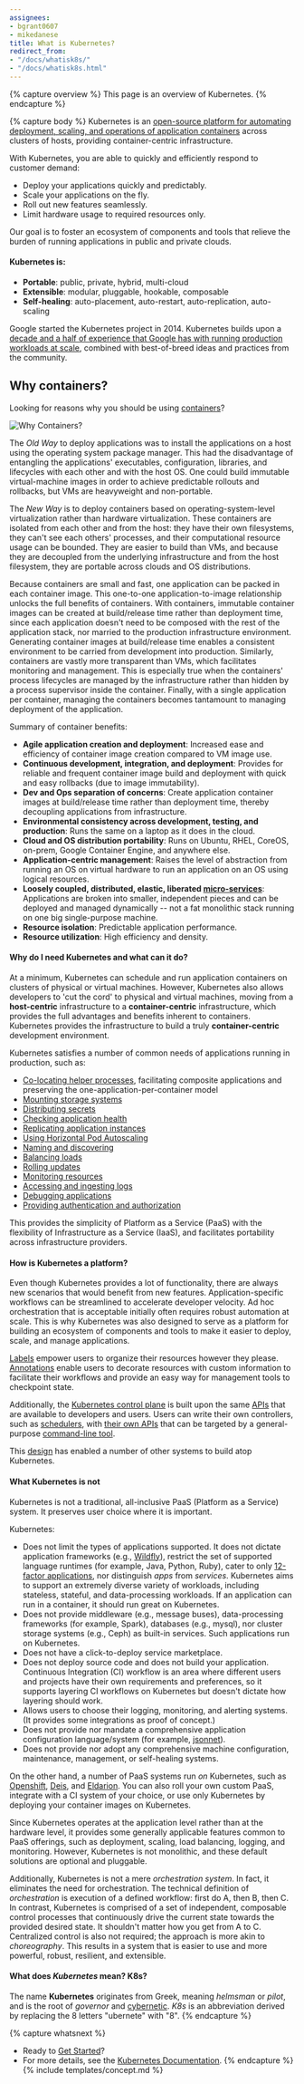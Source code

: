 ```yaml
---
assignees:
- bgrant0607
- mikedanese
title: What is Kubernetes?
redirect_from:
- "/docs/whatisk8s/"
- "/docs/whatisk8s.html"
---
```

{% capture overview %}
This page is an overview of Kubernetes.
{% endcapture %}

{% capture body %}
Kubernetes is an [open-source platform for automating deployment, scaling, and operations of application containers](http://www.slideshare.net/BrianGrant11/wso2con-us-2015-kubernetes-a-platform-for-automating-deployment-scaling-and-operations) across clusters of hosts, providing container-centric infrastructure.

With Kubernetes, you are able to quickly and efficiently respond to customer demand:

 - Deploy your applications quickly and predictably.
 - Scale your applications on the fly.
 - Roll out new features seamlessly.
 - Limit hardware usage to required resources only. 

Our goal is to foster an ecosystem of components and tools that relieve the burden of running applications in public and private clouds.

#### Kubernetes is:

* **Portable**: public, private, hybrid, multi-cloud
* **Extensible**: modular, pluggable, hookable, composable
* **Self-healing**: auto-placement, auto-restart, auto-replication, auto-scaling

Google started the Kubernetes project in 2014. Kubernetes builds upon a [decade and a half of experience that Google has with running production workloads at scale](https://research.google.com/pubs/pub43438.html), combined with best-of-breed ideas and practices from the community.

## Why containers?

Looking for reasons why you should be using [containers](http://aucouranton.com/2014/06/13/linux-containers-parallels-lxc-openvz-docker-and-more/)?

![Why Containers?](/images/docs/why_containers.svg)

The *Old Way* to deploy applications was to install the applications on a host using the operating system package manager. This had the disadvantage of entangling the applications' executables, configuration, libraries, and lifecycles with each other and with the host OS. One could build immutable virtual-machine images in order to achieve predictable rollouts and rollbacks, but VMs are heavyweight and non-portable.

The *New Way* is to deploy containers based on operating-system-level virtualization rather than hardware virtualization. These containers are isolated from each other and from the host: they have their own filesystems, they can't see each others' processes, and their computational resource usage can be bounded. They are easier to build than VMs, and because they are decoupled from the underlying infrastructure and from the host filesystem, they are portable across clouds and OS distributions.

Because containers are small and fast, one application can be packed in each container image. This one-to-one application-to-image relationship unlocks the full benefits of containers. With containers, immutable container images can be created at build/release time rather than deployment time, since each application doesn't need to be composed with the rest of the application stack, nor married to the production infrastructure environment. Generating container images at build/release time enables a consistent environment to be carried from development into production.
Similarly, containers are vastly more transparent than VMs, which facilitates monitoring and management. This is especially true when the containers' process lifecycles are managed by the infrastructure rather than hidden by a process supervisor inside the container. Finally, with a single application per container, managing the containers becomes tantamount to managing deployment of the application.

Summary of container benefits:

* **Agile application creation and deployment**:
    Increased ease and efficiency of container image creation compared to VM image use.
* **Continuous development, integration, and deployment**:
    Provides for reliable and frequent container image build and deployment with quick and easy rollbacks (due to image immutability).
* **Dev and Ops separation of concerns**:
    Create application container images at build/release time rather than deployment time, thereby decoupling applications from infrastructure.
* **Environmental consistency across development, testing, and production**:
    Runs the same on a laptop as it does in the cloud.
* **Cloud and OS distribution portability**:
    Runs on Ubuntu, RHEL, CoreOS, on-prem, Google Container Engine, and anywhere else.
* **Application-centric management**:
    Raises the level of abstraction from running an OS on virtual hardware to run an application on an OS using logical resources.
* **Loosely coupled, distributed, elastic, liberated [micro-services](http://martinfowler.com/articles/microservices.html)**:
    Applications are broken into smaller, independent pieces and can be deployed and managed dynamically -- not a fat monolithic stack running on one big single-purpose machine.
* **Resource isolation**:
    Predictable application performance.
* **Resource utilization**:
    High efficiency and density.

#### Why do I need Kubernetes and what can it do?

At a minimum, Kubernetes can schedule and run application containers on clusters of physical or virtual machines. However, Kubernetes also allows developers to 'cut the cord' to physical and virtual machines, moving from a **host-centric** infrastructure to a **container-centric** infrastructure, which provides the full advantages and benefits inherent to containers. Kubernetes provides the infrastructure to build a truly **container-centric** development environment.

Kubernetes satisfies a number of common needs of applications running in production, such as:

* [Co-locating helper processes](/docs/concepts/workloads/pods/pod/), facilitating composite applications and preserving the one-application-per-container model
* [Mounting storage systems](/docs/concepts/storage/volumes/)
* [Distributing secrets](/docs/concepts/configuration/secret/)
* [Checking application health](/docs/user-guide/production-pods/#liveness-and-readiness-probes-aka-health-checks)
* [Replicating application instances](/docs/concepts/workloads/controllers/replicationcontroller/)
* [Using Horizontal Pod Autoscaling](/docs/tasks/run-application/horizontal-pod-autoscale/)
* [Naming and discovering](/docs/concepts/services-networking/connect-applications-service/)
* [Balancing loads](/docs/concepts/services-networking/service/)
* [Rolling updates](/docs/tasks/run-application/rolling-update-replication-controller/)
* [Monitoring resources](/docs/concepts/cluster-administration/resource-usage-monitoring/)
* [Accessing and ingesting logs](/docs/concepts/cluster-administration/logging/)
* [Debugging applications](/docs/tasks/debug-application-cluster/debug-application-introspection/)
* [Providing authentication and authorization](/docs/admin/authorization/)

This provides the simplicity of Platform as a Service (PaaS) with the flexibility of Infrastructure as a Service (IaaS), and facilitates portability across infrastructure providers.

#### How is Kubernetes a platform?

Even though Kubernetes provides a lot of functionality, there are always new scenarios that would benefit from new features. Application-specific workflows can be streamlined to accelerate developer velocity. Ad hoc orchestration that is acceptable initially often requires robust automation at scale. This is why Kubernetes was also designed to serve as a platform for building an ecosystem of components and tools to make it easier to deploy, scale, and manage applications.

[Labels](/docs/user-guide/labels/) empower users to organize their resources however they please. [Annotations](/docs/concepts/overview/working-with-objects/annotations/) enable users to decorate resources with custom information to facilitate their workflows and provide an easy way for management tools to checkpoint state.

Additionally, the [Kubernetes control plane](/docs/admin/cluster-components) is built upon the same [APIs](/docs/api/) that are available to developers and users. Users can write their own controllers, such as [schedulers](https://github.com/kubernetes/kubernetes/tree/{{page.githubbranch}}/docs/devel/scheduler.md), with [their own APIs](https://github.com/kubernetes/kubernetes/blob/{{page.githubbranch}}/docs/design/extending-api.md) that can be targeted by a general-purpose [command-line tool](/docs/user-guide/kubectl-overview/).

This [design](https://github.com/kubernetes/kubernetes/blob/{{page.githubbranch}}/docs/design/principles.md) has enabled a number of other systems to build atop Kubernetes.

#### What Kubernetes is not

Kubernetes is not a traditional, all-inclusive PaaS (Platform as a Service) system. It preserves user choice where it is important.

Kubernetes:

* Does not limit the types of applications supported. It does not dictate application frameworks (e.g., [Wildfly](http://wildfly.org/)), restrict the set of supported language runtimes (for example, Java, Python, Ruby), cater to only [12-factor applications](http://12factor.net/), nor distinguish *apps* from *services*. Kubernetes aims to support an extremely diverse variety of workloads, including stateless, stateful, and data-processing workloads. If an application can run in a container, it should run great on Kubernetes.
* Does not provide middleware (e.g., message buses), data-processing frameworks (for example, Spark), databases (e.g., mysql), nor cluster storage systems (e.g., Ceph) as built-in services. Such applications run on Kubernetes.
* Does not have a click-to-deploy service marketplace.
* Does not deploy source code and does not build your application. Continuous Integration (CI) workflow is an area where different users and projects have their own requirements and preferences, so it supports layering CI workflows on Kubernetes but doesn't dictate how layering should work.
* Allows users to choose their logging, monitoring, and alerting systems. (It provides some integrations as proof of concept.)
* Does not provide nor mandate a comprehensive application configuration language/system (for example, [jsonnet](https://github.com/google/jsonnet)).
* Does not provide nor adopt any comprehensive machine configuration, maintenance, management, or self-healing systems.

On the other hand, a number of PaaS systems run *on* Kubernetes, such as [Openshift](https://www.openshift.org/), [Deis](http://deis.io/), and [Eldarion](http://eldarion.cloud/). You can also roll your own custom PaaS, integrate with a CI system of your choice, or use only Kubernetes by deploying your container images on Kubernetes.

Since Kubernetes operates at the application level rather than at the hardware level, it provides some generally applicable features common to PaaS offerings, such as deployment, scaling, load balancing, logging, and monitoring. However, Kubernetes is not monolithic, and these default solutions are optional and pluggable.

Additionally, Kubernetes is not a mere *orchestration system*. In fact, it eliminates the need for orchestration. The technical definition of *orchestration* is execution of a defined workflow: first do A, then B, then C. In contrast, Kubernetes is comprised of a set of independent, composable control processes that continuously drive the current state towards the provided desired state. It shouldn't matter how you get from A to C. Centralized control is also not required; the approach is more akin to *choreography*. This results in a system that is easier to use and more powerful, robust, resilient, and extensible.

#### What does *Kubernetes* mean? K8s?

The name **Kubernetes** originates from Greek, meaning *helmsman* or *pilot*, and is the root of *governor* and [cybernetic](http://www.etymonline.com/index.php?term=cybernetics). *K8s* is an abbreviation derived by replacing the 8 letters "ubernete" with "8".
{% endcapture %}

{% capture whatsnext %}
*   Ready to [Get Started](/docs/getting-started-guides/)?
*   For more details, see the [Kubernetes Documentation](/docs/user-guide/).
{% endcapture %}
{% include templates/concept.md %}

